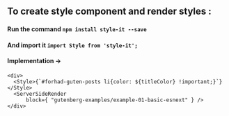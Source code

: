## To create style component and render styles : 

#### Run the command `npm install style-it --save`
#### And import it `import Style from 'style-it';`
#### Implementation →
```React
<div>
  <Style>{`#forhad-guten-posts li{color: ${titleColor} !important;}`}</Style>
  <ServerSideRender
      block={ "gutenberg-examples/example-01-basic-esnext" } />
</div>
```
